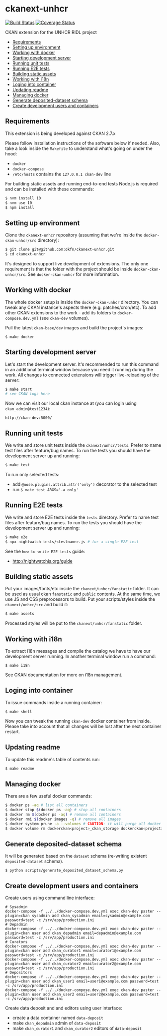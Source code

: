 # ckanext-unhcr

[![Build Status](https://travis-ci.org/okfn/ckanext-unhcr.svg?branch=master)](https://travis-ci.org/okfn/ckanext-unhcr)
[![Coverage Status](https://coveralls.io/repos/github/okfn/ckanext-unhcr/badge.svg?branch=master)](https://coveralls.io/github/okfn/ckanext-unhcr?branch=master)

CKAN extension for the UNHCR RIDL project

<!-- START doctoc generated TOC please keep comment here to allow auto update -->
<!-- DON'T EDIT THIS SECTION, INSTEAD RE-RUN doctoc TO UPDATE -->


- [Requirements](#requirements)
- [Setting up environment](#setting-up-environment)
- [Working with docker](#working-with-docker)
- [Starting development server](#starting-development-server)
- [Running unit tests](#running-unit-tests)
- [Running E2E tests](#running-e2e-tests)
- [Building static assets](#building-static-assets)
- [Working with i18n](#working-with-i18n)
- [Loging into container](#loging-into-container)
- [Updating readme](#updating-readme)
- [Managing docker](#managing-docker)
- [Generate deposited-dataset schema](#generate-deposited-dataset-schema)
- [Create development users and containers](#create-development-users-and-containers)

<!-- END doctoc generated TOC please keep comment here to allow auto update -->

## Requirements

This extension is being developed against CKAN 2.7.x

Please follow installation instructions of the software below if needed. Also, take a look inside the `Makefile` to understand what's going on under the hood:
- `docker`
- `docker-compose`
- `/etc/hosts` contains the `127.0.0.1 ckan-dev` line

For building static assets and running end-to-end tests Node.js is required and can be installed with these commands:

```bash
$ nvm install 10
$ nvm use 10
$ npm install
```

## Setting up environment

Clone the `ckanext-unhcr` repository (assuming that we're inside the `docker-ckan-unhcr/src` directory):

```bash
$ git clone git@github.com:okfn/ckanext-unhcr.git
$ cd ckanext-unhcr
```

It's designed to support live development of extensions. The only one requirement is that the folder with the project should be inside `docker-ckan-unhcr/src`. See `docker-ckan-unhcr` for more information.

## Working with docker

The whole docker setup is inside the `docker-ckan-unhcr` directory. You can tweak any CKAN instance's aspects there (e.g. patches/cron/etc). To add other CKAN extensions to the work - add its folders to `docker-compose.dev.yml` (see `ckan-dev` volumes).

Pull the latest `ckan-base/dev` images and build the project's images:

```
$ make docker
```

## Starting development server

Let's start the development server. It's recommended to run this command in an additional terminal window because you need it running during the work. All changes to connected extensions will trigger live-reloading of the server:

```bash
$ make start
# see CKAN logs here
```

Now we can visit our local ckan instance at (you can login using `ckan_admin@test1234`):

```
http://ckan-dev:5000/
```

## Running unit tests

We write and store unit tests inside the `ckanext/unhcr/tests`. Prefer to name test files after feature/bug names. To run the tests you should have the development server up and running:

```bash
$ make test
```

To run only selected tests:
- add `@nose.plugins.attrib.attr('only')` decorator to the selected test
- run `$ make test ARGS='-a only'`

## Running E2E tests

We write and store E2E tests inside the `tests` directory. Prefer to name test files after feature/bug names. To run the tests you should have the development server up and running:

```bash
$ make e2e
$ npx nightwatch tests/<testname>.js # for a single E2E test
```

See the `how to write E2E tests` guide:
- http://nightwatchjs.org/guide

## Building static assets

Put your images/fonts/etc inside the `ckanext/unhcr/fanstatic` folder. It can be used as usual ckan `fanstatic` and `public` contents. At the same time, we use JS and CSS preprocessors to build. Put your scripts/styles inside the `ckanext/unhcr/src` and build it:

```bash
$ make assets
```

Processed styles will be put to the `ckanext/unhcr/fanstatic` folder.

## Working with i18n

To extract i18n messages and compile the catalog we have to have our development server running. In another terminal window run a command:

```
$ make i18n
```

See CKAN documentation for more on i18n management.

## Loging into container

To issue commands inside a running container:

```
$ make shell
```

Now you can tweak the running `ckan-dev` docker container from inside. Please take into account that all changes will be lost after the next container restart.

## Updating readme

To update this readme's table of contents run:

```bash
$ make readme
```

## Managing docker

There are a few useful docker commands:

```bash
$ docker ps -aq # list all containers
$ docker stop $(docker ps -aq) # stop all containers
$ docker rm $(docker ps -aq) # remove all containers
$ docker rmi $(docker images -q) # remove all images
$ docker system prune -a --volumes # CAUTION: it will purge all docker projects
$ docker volume rm dockerckan<project>_ckan_storage dockerckan<project>_pg_data # remove project volumes
```

## Generate deposited-dataset schema

It will be generated based on the `dataset` schema (re-writing existent `deposited-dataset` schema).

```
$ python scripts/generate_deposited_dataset_schema.py
```

## Create development users and containers

Create users using command line interface:

```
# Sysadmin
docker-compose -f ../../docker-compose.dev.yml exec ckan-dev paster --plugin=ckan sysadmin add ckan_sysadmin email=sysadmin@example.com password=test -c /srv/app/production.ini
# Depadmin
docker-compose -f ../../docker-compose.dev.yml exec ckan-dev paster --plugin=ckan user add ckan_depadmin email=depadmin@example.com password=test -c /srv/app/production.ini
# Curators
docker-compose -f ../../docker-compose.dev.yml exec ckan-dev paster --plugin=ckan user add ckan_curator1 email=curator1@example.com password=test -c /srv/app/production.ini
docker-compose -f ../../docker-compose.dev.yml exec ckan-dev paster --plugin=ckan user add ckan_curator2 email=curator2@example.com password=test -c /srv/app/production.ini
# Depositors
docker-compose -f ../../docker-compose.dev.yml exec ckan-dev paster --plugin=ckan user add ckan_user1 email=user1@example.com password=test -c /srv/app/production.ini
docker-compose -f ../../docker-compose.dev.yml exec ckan-dev paster --plugin=ckan user add ckan_user2 email=user2@example.com password=test -c /srv/app/production.ini
```

Create data deposit and and editors using user interface:

- create a data container named `data-deposit`
- make `ckan_depadmin` admin of `data-deposit`
- make `ckan_curator1` and `ckan_curator2` editors of `data-deposit`
